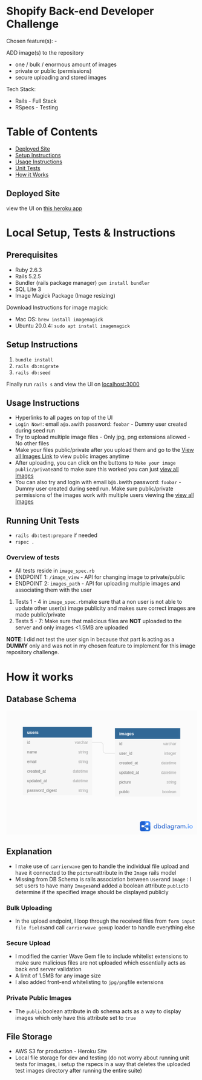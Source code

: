 
# Shopify Back-end Developer Challenge

  

Chosen feature(s): -

ADD image(s) to the repository
- one / bulk / enormous amount of images
- private or public (permissions)
- secure uploading and stored images

Tech Stack:
- Rails - Full Stack
- RSpecs - Testing

# Table of Contents

 - [Deployed Site](#deployed-site)
 - [Setup Instructions](#setup-instructions)
 - [Usage Instructions](#usage-instructions)
 - [Unit Tests](#running-unit-tests)
 - [How it Works](#how-it-works)

## Deployed Site

view the UI on [this heroku app](https://glacial-wave-84275.herokuapp.com/)

# Local Setup, Tests & Instructions

## Prerequisites

- Ruby 2.6.3
- Rails 5.2.5
- Bundler (rails package manager) `gem install bundler`
- SQL Lite 3
- Image Magick Package (Image resizing)

Download Instructions for image magick:

- Mac OS: `brew install imagemagick`
- Ubuntu 20.0.4: `sudo apt install imagemagick`

## Setup Instructions

1.  `bundle install`
2.  `rails db:migrate`
3.  `rails db:seed`

Finally run `rails s` and view the UI on [localhost:3000](http://localhost:3000/)

## Usage Instructions

- Hyperlinks to all pages on top of the UI
- `Login Now!`: email `a@a.a`with password: `foobar` - Dummy user created during seed run
- Try to upload multiple image files - Only jpg, png extensions allowed - No other files
- Make your files public/private after you upload them and go to the [View all Images Link](https://glacial-wave-84275.herokuapp.com/) to view public images anytime
- After uploading, you can click on the buttons to `Make your image public/private`and to make sure this worked you can just [view all Images](https://glacial-wave-84275.herokuapp.com/)
-  You can also try and login with email `b@b.b`with password: `foobar` - Dummy user created during seed run. Make sure public/private permissions of the images work with multiple users viewing the [view all Images](https://glacial-wave-84275.herokuapp.com/)

## Running Unit Tests

-  `rails db:test:prepare` if needed
-  `rspec .`

### Overview of tests

- All tests reside in `image_spec.rb`
- ENDPOINT 1: `/image_view` - API for changing image to private/public
- ENDPOINT 2: `images_path` - API for uploading multiple images and associating them with the user

1. Tests 1 - 4 in `image_spec.rb`make sure that a non user is not able to update other user(s) image publicity and makes sure correct images are made public/private
2. Tests 5 - 7: Make sure that malicious files are **NOT** uploaded to the server and only images <1.5MB are uploaded

**NOTE**: I did not test the user sign in because that part is acting as a **DUMMY** only and was not in my chosen feature to implement for this image repository challenge. 

# How it works

## Database Schema

![Alt text](db_schema.png  "Database Schema")

## Explanation  

- I make use of `carrierwave` gen to handle the individual file upload and have it connected to the `picture`attribute in the `Image` rails model
- Missing from DB Schema is rails association between `User`and `Image` : I set users to have many `Images`and added a boolean attribute `public`to determine if the specified image should be displayed publicly

### Bulk Uploading

- In the upload endpoint, I loop through the received files from `form input file fields`and call `carrierwave gem`up loader to handle everything else

### Secure Upload

- I modified the carrier Wave Gem file to include whitelist extensions to make sure malicious files are not uploaded which essentially acts as back end server validation
- A limit of 1.5MB for any image size
- I also added front-end whitelisting to `jpg/png`file extensions

### Private Public Images

- The `public`boolean attribute in db schema acts as a way to display images which only have this attribute set to `true`

## File Storage

- AWS S3 for production - Heroku Site
- Local file storage for dev and testing (do not worry about running unit tests for images, i setup the rspecs in a way that deletes the uploaded test images directory after running the entire suite)
